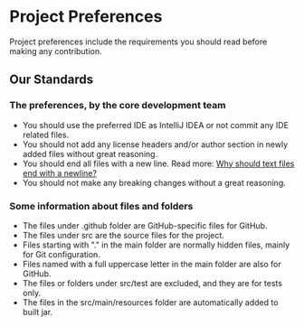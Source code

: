 # Project Preferences

Project preferences include the requirements you should read before making any contribution.

## Our Standards

### The preferences, by the core development team

- You should use the preferred IDE as IntelliJ IDEA or not commit any IDE related files.
- You should not add any license headers and/or author section in newly added files without great reasoning.
- You should end all files with a new line. Read
  more: <a href="https://stackoverflow.com/questions/729692/why-should-text-files-end-with-a-newline">Why should text
  files end with a newline?</a>
- You should not make any breaking changes without a great reasoning.

### Some information about files and folders

- The files under .github folder are GitHub-specific files for GitHub.
- The files under src are the source files for the project.
- Files starting with "." in the main folder are normally hidden files, mainly for Git configuration.
- Files named with a full uppercase letter in the main folder are also for GitHub.
- The files or folders under src/test are excluded, and they are for tests only.
- The files in the src/main/resources folder are automatically added to built jar.

